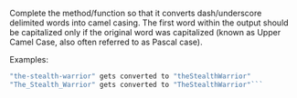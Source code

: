 Complete the method/function so that it converts dash/underscore delimited words into camel casing. The first word within the output should be capitalized only if the original word was capitalized (known as Upper Camel Case, also often referred to as Pascal case).

Examples:

``` javascript
"the-stealth-warrior" gets converted to "theStealthWarrior"
"The_Stealth_Warrior" gets converted to "TheStealthWarrior"```